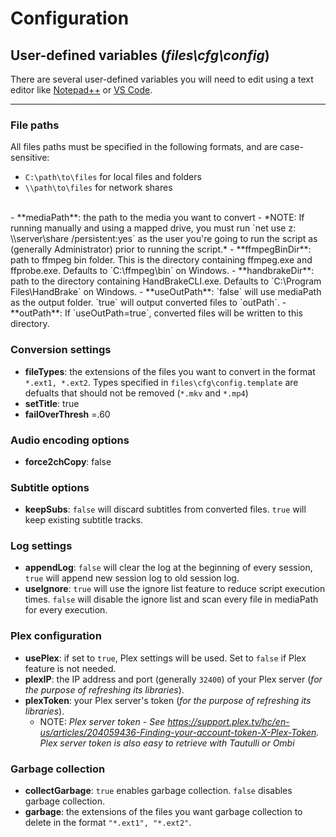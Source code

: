 # Configuration

## **User-defined variables (*files\cfg\config*)**
There are several user-defined variables you will need to edit using a text editor like [Notepad++](https://notepad-plus-plus.org/download/) or [VS Code](https://code.visualstudio.com/download).

---

### File paths
All files paths must be specified in the following formats, and are case-sensitive:
- `C:\path\to\files` for local files and folders
- `\\path\to\files` for network shares
<br>
- **mediaPath**: the path to the media you want to convert
    - *NOTE: If running manually and using a mapped drive, you must run `net use z: \\server\share /persistent:yes` as the user you're going to run the script as (generally Administrator) prior to running the script.*
- **ffmpegBinDir**: path to ffmpeg bin folder. This is the directory containing ffmpeg.exe and ffprobe.exe. Defaults to `C:\ffmpeg\bin` on Windows.
- **handbrakeDir**: path to the directory containing HandBrakeCLI.exe. Defaults to `C:\Program Files\HandBrake` on Windows.
- **useOutPath**: `false` will use mediaPath as the output folder. `true` will output converted files to `outPath`.
- **outPath**: If `useOutPath=true`, converted files will be written to this directory.

### Conversion settings
- **fileTypes**: the extensions of the files you want to convert in the format `*.ext1, *.ext2`. Types specified in `files\cfg\config.template` are defualts that should not be removed (`*.mkv` and `*.mp4`)
- **setTitle**: true
- **failOverThresh** =.60

### Audio encoding options
- **force2chCopy**: false

### Subtitle options
- **keepSubs**: `false` will discard subtitles from converted files. `true` will keep existing subtitle tracks.

### Log settings
- **appendLog**: `false` will clear the log at the beginning of every session, `true` will append new session log to old session log.
- **useIgnore**: `true` will use the ignore list feature to reduce script execution times. `false` will disable the ignore list and scan every file in mediaPath for every execution.

### Plex configuration
- **usePlex**: if set to `true`, Plex settings will be used. Set to `false` if Plex feature is not needed.
- **plexIP**: the IP address and port (generally `32400`) of your Plex server (*for the purpose of refreshing its libraries*).
- **plexToken**: your Plex server's token (*for the purpose of refreshing its libraries*).
    - NOTE: *Plex server token - See https://support.plex.tv/hc/en-us/articles/204059436-Finding-your-account-token-X-Plex-Token. Plex server token is also easy to retrieve with Tautulli or Ombi*

### Garbage collection
- **collectGarbage**: `true` enables garbage collection. `false` disables garbage collection.
- **garbage**: the extensions of the files you want garbage collection to delete in the format `"*.ext1", "*.ext2"`.